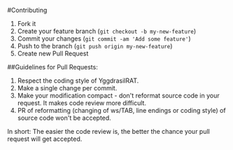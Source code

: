 #Contributing

1. Fork it
2. Create your feature branch (`git checkout -b my-new-feature`)
3. Commit your changes (`git commit -am 'Add some feature'`)
4. Push to the branch (`git push origin my-new-feature`)
5. Create new Pull Request

##Guidelines for Pull Requests:

1. Respect the coding style of YggdrasilRAT.
2. Make a single change per commit.
3. Make your modification compact - don't reformat source code in your request. It makes code review more difficult.
4. PR of reformatting (changing of ws/TAB, line endings or coding style) of source code won't be accepted.

In short: The easier the code review is, the better the chance your pull request will get accepted.
